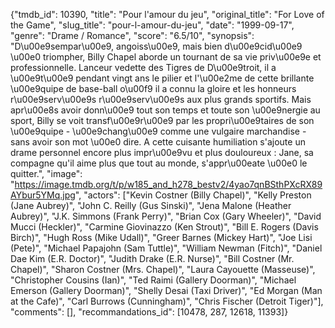 {"tmdb_id": 10390, "title": "Pour l'amour du jeu", "original_title": "For Love of the Game", "slug_title": "pour-l-amour-du-jeu", "date": "1999-09-17", "genre": "Drame / Romance", "score": "6.5/10", "synopsis": "D\u00e9sempar\u00e9, angoiss\u00e9, mais bien d\u00e9cid\u00e9 \u00e0 triompher, Billy Chapel aborde un tournant de sa vie priv\u00e9e et professionnelle. Lanceur vedette des Tigres de D\u00e9troit, il a \u00e9t\u00e9 pendant vingt ans le pilier et l'\u00e2me de cette brillante \u00e9quipe de base-ball o\u00f9 il a connu la gloire et les honneurs r\u00e9serv\u00e9s r\u00e9serv\u00e9s aux plus grands sportifs. Mais apr\u00e8s avoir donn\u00e9 tout son temps et toute son \u00e9nergie au sport, Billy se voit transf\u00e9r\u00e9 par les propri\u00e9taires de son \u00e9quipe - \u00e9chang\u00e9 comme une vulgaire marchandise - sans avoir son mot \u00e0 dire. A cette cuisante humiliation s'ajoute un drame personnel encore plus impr\u00e9vu et plus douloureux : Jane, sa compagne qu'il aime plus que tout au monde, s'appr\u00eate \u00e0 le quitter.", "image": "https://image.tmdb.org/t/p/w185_and_h278_bestv2/4yao7qnBSthPXcRX89AYbur5YMq.jpg", "actors": ["Kevin Costner (Billy Chapel)", "Kelly Preston (Jane Aubrey)", "John C. Reilly (Gus Sinski)", "Jena Malone (Heather Aubrey)", "J.K. Simmons (Frank Perry)", "Brian Cox (Gary Wheeler)", "David Mucci (Heckler)", "Carmine Giovinazzo (Ken Strout)", "Bill E. Rogers (Davis Birch)", "Hugh Ross (Mike Udall)", "Greer Barnes (Mickey Hart)", "Joe Lisi (Pete)", "Michael Papajohn (Sam Tuttle)", "William Newman (Fitch)", "Daniel Dae Kim (E.R. Doctor)", "Judith Drake (E.R. Nurse)", "Bill Costner (Mr. Chapel)", "Sharon Costner (Mrs. Chapel)", "Laura Cayouette (Masseuse)", "Christopher Cousins (Ian)", "Ted Raimi (Gallery Doorman)", "Michael Emerson (Gallery Doorman)", "Shelly Desai (Taxi Driver)", "Ed Morgan (Man at the Cafe)", "Carl Burrows (Cunningham)", "Chris Fischer (Detroit Tiger)"], "comments": [], "recommandations_id": [10478, 287, 12618, 11393]}